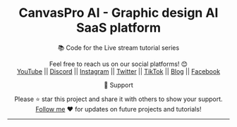 <div align="center">
  
  <h1>CanvasPro AI - Graphic design AI SaaS platform</h1>

📚 Code for the Live stream tutorial series</span>

Feel free to reach us on our social platforms! 😊 <br />
<a href="https://www.youtube.com/@bgwebagency">YouTube</a> ||
<a href="https://discord.com/invite/62VR3MMCVm">Discord</a> ||
<a href="https://www.instagram.com/bgwebagency">Instagram</a> ||
<a href="https://www.twitter.com/kirankdash">Twitter</a> ||
<a href="https://www.tiktok.com/@bgwebagency">TikTok</a> ||
<a href="https://www.bgwebagency.in">Blog</a> ||
<a href="https://www.facebook.com/bgwebagency">Facebook</a>

🙏 Support

Please ⭐️ star this project and share it with others to show your support.
[Follow me](https://github.com/kirandash) ❤️ for updates on future projects and
tutorials!

---

</div>
